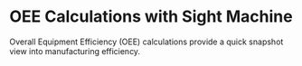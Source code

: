 # OEE Calculations with Sight Machine

 Overall Equipment Efficiency (OEE) calculations provide a quick snapshot view into manufacturing efficiency. 